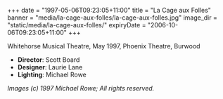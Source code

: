 +++
date = "1997-05-06T09:23:05+11:00"
title = "La Cage aux Folles"
banner = "media/la-cage-aux-folles/la-cage-aux-folles.jpg"
image_dir = "static/media/la-cage-aux-folles/"
expiryDate = "2006-10-06T09:23:05+11:00"
+++

Whitehorse Musical Theatre, May 1997, Phoenix Theatre, Burwood

 * __Director__: Scott Board
 * __Designer__: Laurie Lane
 * __Lighting__: Michael Rowe

<!--more-->
 


_Images (c) 1997 Michael Rowe; All rights reserved._
